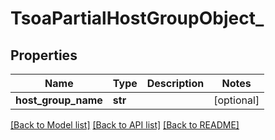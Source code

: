 # TsoaPartialHostGroupObject_

## Properties
Name | Type | Description | Notes
------------ | ------------- | ------------- | -------------
**host_group_name** | **str** |  | [optional] 

[[Back to Model list]](../README.md#documentation-for-models) [[Back to API list]](../README.md#documentation-for-api-endpoints) [[Back to README]](../README.md)

